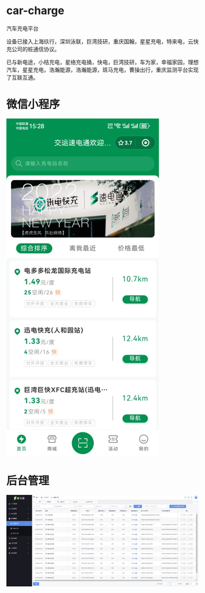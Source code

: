 # car-charge
汽车充电平台

设备已接入上海玖行，深圳泳联，巨湾技研，重庆国翰，星星充电，特来电，云快充公司的桩通信协议。

已与新电途，小桔充电，星络充电捅，快电，巨湾技研，车为家，幸福家园，理想汽车，星星充电，浩瀚能源，浩瀚能源，斑马充电，曹操出行，重庆监测平台实现了互联互通。

# 微信小程序
![微信小程序](images/mp.png)


# 后台管理
![后台管理](images/console1.png)

